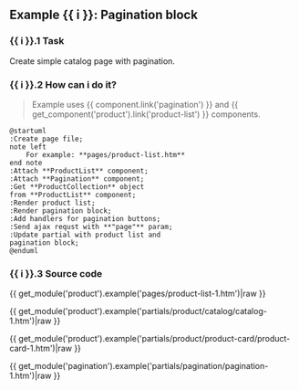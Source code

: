 ## Example {{ i }}: Pagination block

### {{ i }}.1 Task

Create simple catalog page with pagination.

### {{ i }}.2 How can i do it?

> Example uses {{ component.link('pagination') }} and {{ get_component('product').link('product-list') }} components.

```plantuml
@startuml
:Create page file;
note left
    For example: **pages/product-list.htm**
end note
:Attach **ProductList** component;
:Attach **Pagination** component;
:Get **ProductCollection** object
from **ProductList** component;
:Render product list;
:Render pagination block;
:Add handlers for pagination buttons;
:Send ajax requst with **"page"** param;
:Update partial with product list and
pagination block;
@enduml
```

### {{ i }}.3 Source code

{{ get_module('product').example('pages/product-list-1.htm')|raw }}

{{ get_module('product').example('partials/product/catalog/catalog-1.htm')|raw }}

{{ get_module('product').example('partials/product/product-card/product-card-1.htm')|raw }}

{{ get_module('pagination').example('partials/pagination/pagination-1.htm')|raw }}
